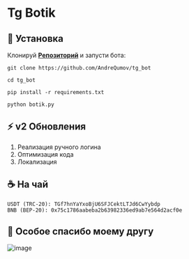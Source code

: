 # Tg Botik 

## 📕 Установка
Клонируй [**Репозиторий**](https://github.com/AndreQumov/tg_bot) и запусти бота:
```shell
git clone https://github.com/AndreQumov/tg_bot
```
```shell
cd tg_bot
```
```shell
pip install -r requirements.txt
```
```shell
python botik.py
```

## ⚡ v2 Обновления
1. Реализация ручного логина
2. Оптимизация кода
3. Локализация

## ☕ На чай
    USDT (TRC-20): TGf7hnYaYxoBjU6SFJCektLTJd6CwYybdp
    BNB (BEP-20): 0x75c1786aabeba2b63982336ed9ab7e564d2acf0e

## 🤝 Особое спасибо моему другу
![image](https://img.shields.io/badge/chatGPT-74aa9c?style=for-the-badge&logo=openai&logoColor=white)
